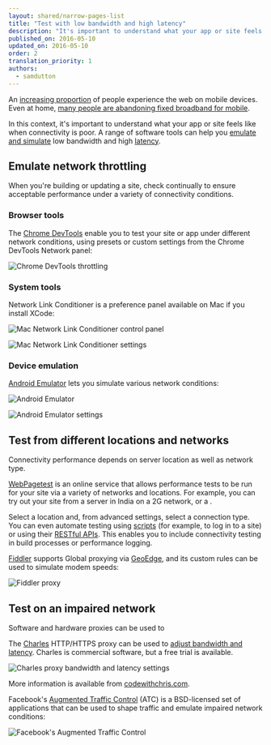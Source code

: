 ```yaml
---
layout: shared/narrow-pages-list
title: "Test with low bandwidth and high latency"
description: "It's important to understand what your app or site feels like when connectivity is poor. A range of tools can help you."
published_on: 2016-05-10
updated_on: 2016-05-10
order: 2
translation_priority: 1
authors:
  - samdutton
---
```


<p class="intro">An <a href="http://adwords.blogspot.co.uk/2015/05/building-for-next-moment.html">increasing proportion</a> of people experience the web on mobile devices. Even at home, <a href="https://www.washingtonpost.com/news/the-switch/wp/2016/04/18/new-data-americans-are-abandoning-wired-home-internet/">many people are abandoning fixed broadband for mobile</a>.</p>

In this context, it's important to understand what your app or site feels like when connectivity is poor. A range of software tools can help you [emulate and simulate](https://stackoverflow.com/questions/1584617/simulator-or-emulator-what-is-the-difference) low bandwidth and high [latency](https://www.igvita.com/2012/07/19/latency-the-new-web-performance-bottleneck/).

## Emulate network throttling

When you're building or updating a site, check continually to ensure acceptable performance under a variety of connectivity conditions.

### Browser tools

The [Chrome DevTools](https://developers.google.com/web/tools/chrome-devtools/profile/network-performance/network-conditions?hl=en) enable you to test your site or app under different network conditions, using presets or custom settings from the Chrome DevTools Network panel:

![Chrome DevTools throttling](images/chrome-devtools-throttling.png)

### System tools

Network Link Conditioner is a preference panel available on Mac if you install XCode:

![Mac Network Link Conditioner control panel](images/network-link-conditioner-control-panel.png)

![Mac Network Link Conditioner settings](images/network-link-conditioner-settings.png)

### Device emulation

[Android Emulator](http://developer.android.com/tools/devices/emulator.html#netspeed) lets you simulate various network conditions:

![Android Emulator](images/android-emulator.png)

![Android Emulator settings](images/android-emulator-settings.png)

## Test from different locations and networks

Connectivity performance depends on server location as well as network type.

[WebPagetest](https://webpagetest.org) is an online service that allows performance tests to be run for your site via a variety of networks and locations. For example, you can try out your site from a server in India on a 2G network, or a .

Select a location and, from advanced settings, select a connection type. You can even automate testing using [scripts](https://sites.google.com/a/webpagetest.org/docs/using-webpagetest/scripting) (for example, to log in to a site) or using their [RESTful APIs](https://sites.google.com/a/webpagetest.org/docs/advanced-features/webpagetest-restful-apis). This enables you to include connectivity testing in build processes or performance logging.

[Fiddler](http://www.telerik.com/fiddler) supports Global proxying via [GeoEdge](http://www.geoedge.com/faq), and its custom rules can be used to simulate modem speeds:

![Fiddler proxy](images/fiddler.png)

## Test on an impaired network

Software and hardware proxies can be used to

The [Charles](https://www.charlesproxy.com/) HTTP/HTTPS proxy can be used to [adjust bandwidth and latency](http://www.charlesproxy.com/documentation/proxying/throttling/). Charles is commercial software, but a free trial is available.

![Charles proxy bandwidth and latency settings](images/charles.png)

More information is available from [codewithchris.com](http://codewithchris.com/tutorial-using-charles-proxy-with-your-ios-development-and-http-debugging/).

Facebook's [Augmented Traffic Control](http://facebook.github.io/augmented-traffic-control/) (ATC) is a BSD-licensed set of applications that can be used to shape traffic and emulate impaired network conditions:

![Facebook's Augmented Traffic Control](images/augmented-traffic-control.png)

